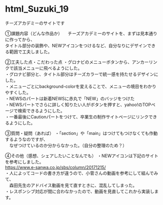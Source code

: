 # html_Suzuki_19
チーズアカデミーのサイトです

①課題内容（どんな作品か）
　チーズアカデミーのサイトを、まずは見本通りに作ってから、<br>
 タイトル部分の装飾や、NEWアイコンをつけるなど、自分なりにデザインできる範囲で工夫しました。
 
②工夫した点・こだわった点
・グロナビのメニューボタンから、アンカーリンクで該当メニューに飛べるようにした。<br>
・グロナビ部分と、タイトル部分はチーズカラーで統一感を持たせるデザインにした。<br>
・メニューごとにbackground-colorを変えることで、メニューの境目をわかりやすくした。<br>
・NEWSのパートは新着NEWSに赤丸で「NEW」のバッジをつけた<br>
・NEWSパートでさらに詳しく知りたい人がボタンを押すと、yahoo!のTOPページで検索できるようにした。<br>
・一番最後にCautionパートをつけて、卒業生の制作サイトページにリンクできるようにした。<br>

③質問・疑問（あれば）
・「section」や「main」はつけてもつけなくても作動するようなのですが、<br>
　なぜつけているのか分からなかった。（自分の整理のため？）

④その他（感想、シェアしたいことなんでも）
・NEWアイコンは下記のサイトを参考にしました。<br>
https://www.e-sanwa.co.jp/sbs/column/20171215/<br>
・人によってコードの書き方が違うので、小菅さんの動画を参考にして組んでみて、<br>
　森田先生のアドバイス動画を見て直すときに、混乱してしまった。<br>
・レスポンシブ対応が間に合わなかったので、動画を見直してこれから実装します。<br>
